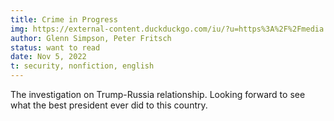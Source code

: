 ```yaml
---
title: Crime in Progress
img: https://external-content.duckduckgo.com/iu/?u=https%3A%2F%2Fmedia.npr.org%2Fassets%2Fbakertaylor%2Fcovers%2Fc%2Fcrime-in-progress%2F9780593134153_custom-30641af1362249fbf97e6f7f658c86fab9170027.jpg%3Fs%3D2&f=1&nofb=1&ipt=058630cbbc13e8bd9b9e466aa7817aa895ee543f4f7cd4071cfc26de535ea3a3&ipo=images
author: Glenn Simpson, Peter Fritsch
status: want to read
date: Nov 5, 2022
t: security, nonfiction, english
---
```


The investigation on Trump-Russia relationship. Looking forward to see what the best president ever did to this country.
